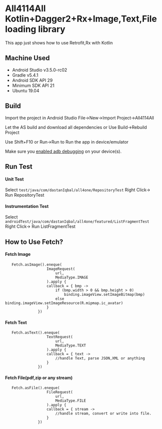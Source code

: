 # All4114All Kotlin+Dagger2+Rx+Image,Text,File loading library

This app just shows how to use Retrofit,Rx with Kotlin


## Machine Used
- Android Studio v3.5.0-rc02
- Gradle v5.4.1
- Android SDK API 29
- Minimum SDK API 21
- Ubuntu 19.04

## Build 
Import the project in Android Studio File->New->Import Project->All4114All

  
Let the AS build and download all dependencies or Use Build->Rebuild Project

Use Shift+F10 or Run->Run to Run the app in device/emulator

Make sure you [enabled adb debugging][enable-adb] on your device(s).

[enable-adb]: https://developer.android.com/studio/command-line/adb.html#Enabling

## Run Test
#### Unit Test
Select ```test/java/com/dastanIqbal/all4one/RepositoryTest``` Right Click-> Run RepositoryTest

#### Instrumentation Test
Select ```androidTest/java/com/dastanIqbal/all4one/featured/ListFragmentTest``` Right Click-> Run ListFragmentTest


## How to Use Fetch?
#### Fetch Image
```
   Fetch.asImage().eneque(
                   ImageRequest(
                       url,
                       MediaType.IMAGE
                   ).apply {
                   callback = { bmp ->
                       if (bmp.width > 0 && bmp.height > 0)
                           binding.imageView.setImageBitmap(bmp)
                       else binding.imageView.setImageResource(R.mipmap.ic_avatar)
                   }
               })

```

#### Fetch Text
```
   Fetch.asText().eneque(
                   TextRequest(
                       url,
                       MediaType.TEXT
                   ).apply {
                   callback = { text ->
                       //handle Text, parse JSON,XML or anything
                   }
               })

```

#### Fetch File(pdf,zip or any stream)
```
   Fetch.asFile().eneque(
                   FileRequest(
                       url,
                       MediaType.FILE
                   ).apply {
                   callback = { stream ->
                       //handle stream, convert or write into file. 
                   }
               })

```
